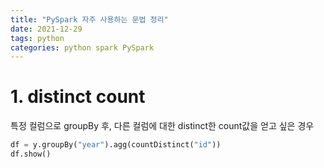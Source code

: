```yaml
---
title: "PySpark 자주 사용하는 문법 정리"
date: 2021-12-29
tags: python
categories: python spark PySpark
---
```



# 1. distinct count
특정 컬럼으로 groupBy 후, 다른 컬럼에 대한 distinct한 count값을 얻고 싶은 경우

```py
df = y.groupBy("year").agg(countDistinct("id"))
df.show()
```



